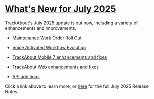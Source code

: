 # [What's New for July 2025](https://datacor.clickhelp.co/smart/project-trackabout-kb/july-2025-release-notes-355)

TrackAbout's July 2025 update is out now, including a variety of enhancements and improvements.

  

-   [Maintenance Work Order Roll Out](https://datacor.clickhelp.co/articles/project-trackabout-kb/june-2025-release-notes/a/h3_1330296929)

-   [Voice Activated Workflow Evolution](https://datacor.clickhelp.co/articles/project-trackabout-kb/june-2025-release-notes/a/h2_362557509)
    
-   [TrackAbout Mobile 7 enhancements and fixes](https://datacor.clickhelp.co/articles/project-trackabout-kb/june-2025-release-notes/a/h2__94105287)
    
-   [TrackAbout Web enhancements and fixes](https://datacor.clickhelp.co/articles/project-trackabout-kb/june-2025-release-notes/a/h2__1966409456)
    
-   [API additions](https://datacor.clickhelp.co/articles/project-trackabout-kb/june-2025-release-notes/a/h2_124732118)


Click a link above to learn more, or [here](https://datacor.clickhelp.co/smart/project-trackabout-kb/july-2025-release-notes-355) for the full July 2025 Release Notes.


